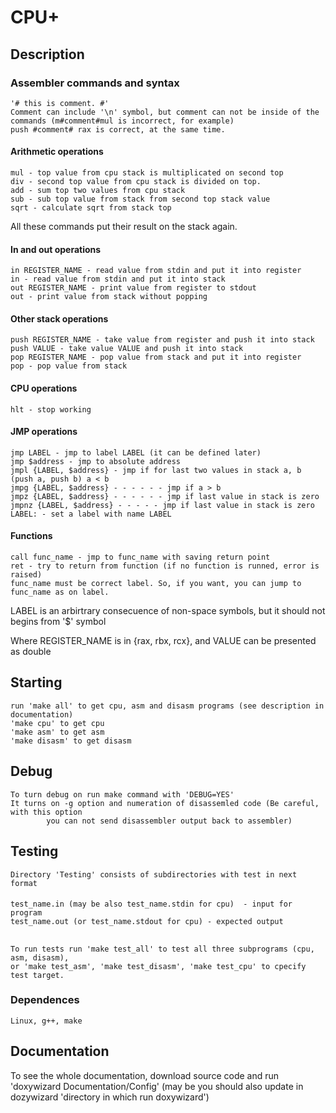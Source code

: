 # CPU+

## Description
### Assembler commands and syntax
    '# this is comment. #'
    Comment can include '\n' symbol, but comment can not be inside of the commands (m#comment#mul is incorrect, for example)
    push #comment# rax is correct, at the same time.

#### Arithmetic operations
    mul - top value from cpu stack is multiplicated on second top
    div - second top value from cpu stack is divided on top.
    add - sum top two values from cpu stack
    sub - sub top value from stack from second top stack value
    sqrt - calculate sqrt from stack top
All these commands put their result on the stack again.
#### In and out operations
    in REGISTER_NAME - read value from stdin and put it into register
    in - read value from stdin and put it into stack
    out REGISTER_NAME - print value from register to stdout
    out - print value from stack without popping
#### Other stack operations
    push REGISTER_NAME - take value from register and push it into stack
    push VALUE - take value VALUE and push it into stack
    pop REGISTER_NAME - pop value from stack and put it into register
    pop - pop value from stack
#### CPU operations
    hlt - stop working
#### JMP operations
    jmp LABEL - jmp to label LABEL (it can be defined later)
    jmp $address - jmp to absolute address
    jmpl {LABEL, $address} - jmp if for last two values in stack a, b (push a, push b) a < b
    jmpg {LABEL, $address} - - - - - - jmp if a > b
    jmpz {LABEL, $address} - - - - - - jmp if last value in stack is zero
    jmpnz {LABEL, $address} - - - - - jmp if last value in stack is zero
    LABEL: - set a label with name LABEL
#### Functions
    call func_name - jmp to func_name with saving return point
    ret - try to return from function (if no function is runned, error is raised)
    func_name must be correct label. So, if you want, you can jump to func_name as on label.

LABEL is an arbirtrary consecuence of non-space symbols, but it should not begins from '$' symbol

Where REGISTER_NAME is in {rax, rbx, rcx}, and VALUE can be presented as double

## Starting
    run 'make all' to get cpu, asm and disasm programs (see description in documentation)
    'make cpu' to get cpu
    'make asm' to get asm
    'make disasm' to get disasm
## Debug
    To turn debug on run make command with 'DEBUG=YES'
    It turns on -g option and numeration of disassemled code (Be careful, with this option 
            you can not send disassembler output back to assembler)
## Testing
    Directory 'Testing' consists of subdirectories with test in next format
####
    test_name.in (may be also test_name.stdin for cpu)  - input for program
    test_name.out (or test_name.stdout for cpu) - expected output
##
    To run tests run 'make test_all' to test all three subprograms (cpu, asm, disasm),
    or 'make test_asm', 'make test_disasm', 'make test_cpu' to cpecify test target.

### Dependences
    Linux, g++, make

## Documentation
To see the whole documentation, download source code and run 'doxywizard Documentation/Config'
(may be you should also update in dozywizard 'directory in which run doxywizard')
